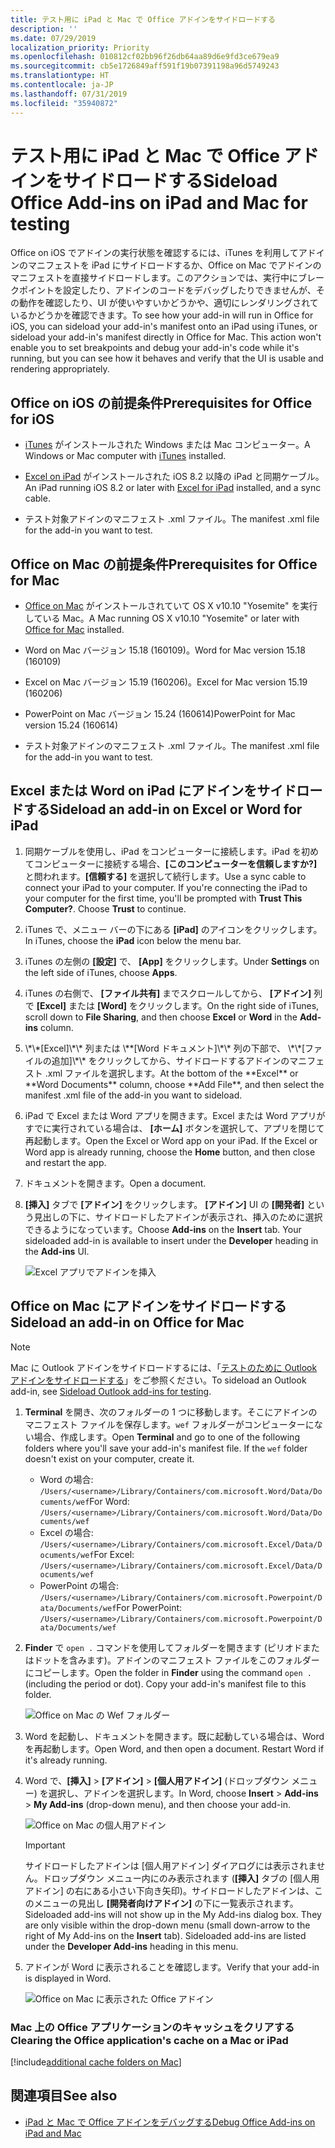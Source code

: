 ```yaml
---
title: テスト用に iPad と Mac で Office アドインをサイドロードする
description: ''
ms.date: 07/29/2019
localization_priority: Priority
ms.openlocfilehash: 010812cf02bb96f26db64aa89d6e9fd3ce679ea9
ms.sourcegitcommit: cb5e1726849aff591f19b07391198a96d5749243
ms.translationtype: HT
ms.contentlocale: ja-JP
ms.lasthandoff: 07/31/2019
ms.locfileid: "35940872"
---
```

# <a name="sideload-office-add-ins-on-ipad-and-mac-for-testing"></a><span data-ttu-id="eba87-102">テスト用に iPad と Mac で Office アドインをサイドロードする</span><span class="sxs-lookup"><span data-stu-id="eba87-102">Sideload Office Add-ins on iPad and Mac for testing</span></span>

<span data-ttu-id="eba87-p101">Office on iOS でアドインの実行状態を確認するには、iTunes を利用してアドインのマニフェストを iPad にサイドロードするか、Office on Mac でアドインのマニフェストを直接サイドロードします。このアクションでは、実行中にブレークポイントを設定したり、アドインのコードをデバッグしたりできませんが、その動作を確認したり、UI が使いやすいかどうかや、適切にレンダリングされているかどうかを確認できます。</span><span class="sxs-lookup"><span data-stu-id="eba87-p101">To see how your add-in will run in Office for iOS, you can sideload your add-in's manifest onto an iPad using iTunes, or sideload your add-in's manifest directly in Office for Mac. This action won't enable you to set breakpoints and debug your add-in's code while it's running, but you can see how it behaves and verify that the UI is usable and rendering appropriately.</span></span> 

## <a name="prerequisites-for-office-on-ios"></a><span data-ttu-id="eba87-105">Office on iOS の前提条件</span><span class="sxs-lookup"><span data-stu-id="eba87-105">Prerequisites for Office for iOS</span></span>

- <span data-ttu-id="eba87-106">[iTunes](https://www.apple.com/itunes/download/) がインストールされた Windows または Mac コンピューター。</span><span class="sxs-lookup"><span data-stu-id="eba87-106">A Windows or Mac computer with [iTunes](https://www.apple.com/itunes/download/) installed.</span></span>
    
- <span data-ttu-id="eba87-107">[Excel on iPad](https://itunes.apple.com/us/app/microsoft-excel/id586683407?mt=8) がインストールされた iOS 8.2 以降の iPad と同期ケーブル。</span><span class="sxs-lookup"><span data-stu-id="eba87-107">An iPad running iOS 8.2 or later with [Excel for iPad](https://itunes.apple.com/us/app/microsoft-excel/id586683407?mt=8) installed, and a sync cable.</span></span>
    
- <span data-ttu-id="eba87-108">テスト対象アドインのマニフェスト .xml ファイル。</span><span class="sxs-lookup"><span data-stu-id="eba87-108">The manifest .xml file for the add-in you want to test.</span></span>
    

## <a name="prerequisites-for-office-on-mac"></a><span data-ttu-id="eba87-109">Office on Mac の前提条件</span><span class="sxs-lookup"><span data-stu-id="eba87-109">Prerequisites for Office for Mac</span></span>

- <span data-ttu-id="eba87-110">[Office on Mac](https://products.office.com/buy/compare-microsoft-office-products?tab=omac) がインストールされていて OS X v10.10 "Yosemite" を実行している Mac。</span><span class="sxs-lookup"><span data-stu-id="eba87-110">A Mac running OS X v10.10 "Yosemite" or later with [Office for Mac](https://products.office.com/buy/compare-microsoft-office-products?tab=omac) installed.</span></span>
    
- <span data-ttu-id="eba87-111">Word on Mac バージョン 15.18 (160109)。</span><span class="sxs-lookup"><span data-stu-id="eba87-111">Word for Mac version 15.18 (160109)</span></span>
   
- <span data-ttu-id="eba87-112">Excel on Mac バージョン 15.19 (160206)。</span><span class="sxs-lookup"><span data-stu-id="eba87-112">Excel for Mac version 15.19 (160206)</span></span>

- <span data-ttu-id="eba87-113">PowerPoint on Mac バージョン 15.24 (160614)</span><span class="sxs-lookup"><span data-stu-id="eba87-113">PowerPoint for Mac version 15.24 (160614)</span></span>
    
- <span data-ttu-id="eba87-114">テスト対象アドインのマニフェスト .xml ファイル。</span><span class="sxs-lookup"><span data-stu-id="eba87-114">The manifest .xml file for the add-in you want to test.</span></span>
    

## <a name="sideload-an-add-in-on-excel-or-word-on-ipad"></a><span data-ttu-id="eba87-115">Excel または Word on iPad にアドインをサイドロードする</span><span class="sxs-lookup"><span data-stu-id="eba87-115">Sideload an add-in on Excel or Word for iPad</span></span>

1. <span data-ttu-id="eba87-p102">同期ケーブルを使用し、iPad をコンピューターに接続します。iPad を初めてコンピューターに接続する場合、**[このコンピューターを信頼しますか?]** と問われます。**[信頼する]** を選択して続行します。</span><span class="sxs-lookup"><span data-stu-id="eba87-p102">Use a sync cable to connect your iPad to your computer. If you're connecting the iPad to your computer for the first time, you'll be prompted with  **Trust This Computer?**. Choose **Trust** to continue.</span></span>

2. <span data-ttu-id="eba87-119">iTunes で、メニュー バーの下にある **[iPad]** のアイコンをクリックします。</span><span class="sxs-lookup"><span data-stu-id="eba87-119">In iTunes, choose the  **iPad** icon below the menu bar.</span></span>

3. <span data-ttu-id="eba87-120">iTunes の左側の  **[設定]** で、 **[App]** をクリックします。</span><span class="sxs-lookup"><span data-stu-id="eba87-120">Under  **Settings** on the left side of iTunes, choose **Apps**.</span></span>

4. <span data-ttu-id="eba87-121">iTunes の右側で、 **[ファイル共有]** までスクロールしてから、 **[アドイン]** 列で **[Excel]** または **[Word]** をクリックします。</span><span class="sxs-lookup"><span data-stu-id="eba87-121">On the right side of iTunes, scroll down to  **File Sharing**, and then choose  **Excel** or **Word** in the **Add-ins** column.</span></span>

5. <span data-ttu-id="eba87-122">
            \*\*[Excel]\*\* 列または \**[Word ドキュメント]\*\* 列の下部で、 \*\*[ファイルの追加]\*\* をクリックしてから、サイドロードするアドインのマニフェスト .xml ファイルを選択します。</span><span class="sxs-lookup"><span data-stu-id="eba87-122">At the bottom of the  **Excel** or **Word Documents** column, choose **Add File**, and then select the manifest .xml file of the add-in you want to sideload.</span></span> 
    
6. <span data-ttu-id="eba87-p103">iPad で Excel または Word アプリを開きます。Excel または Word アプリがすでに実行されている場合は、 **[ホーム]** ボタンを選択して、アプリを閉じて再起動します。</span><span class="sxs-lookup"><span data-stu-id="eba87-p103">Open the Excel or Word app on your iPad. If the Excel or Word app is already running, choose the  **Home** button, and then close and restart the app.</span></span>
    
7. <span data-ttu-id="eba87-125">ドキュメントを開きます。</span><span class="sxs-lookup"><span data-stu-id="eba87-125">Open a document.</span></span>
    
8. <span data-ttu-id="eba87-126">**[挿入]** タブで **[アドイン]** をクリックします。 **[アドイン]** UI の **[開発者]** という見出しの下に、サイドロードしたアドインが表示され、挿入のために選択できるようになっています。</span><span class="sxs-lookup"><span data-stu-id="eba87-126">Choose  **Add-ins** on the **Insert** tab. Your sideloaded add-in is available to insert under the **Developer** heading in the **Add-ins** UI.</span></span>
    
    ![Excel アプリでアドインを挿入](../images/excel-insert-add-in.png)


## <a name="sideload-an-add-in-in-office-on-mac"></a><span data-ttu-id="eba87-128">Office on Mac にアドインをサイドロードする</span><span class="sxs-lookup"><span data-stu-id="eba87-128">Sideload an add-in on Office for Mac</span></span>

> [!NOTE]
> <span data-ttu-id="eba87-129">Mac に Outlook アドインをサイドロードするには、「[テストのために Outlook アドインをサイドロードする](/outlook/add-ins/sideload-outlook-add-ins-for-testing)」をご参照ください。</span><span class="sxs-lookup"><span data-stu-id="eba87-129">To sideload an Outlook add-in, see [Sideload Outlook add-ins for testing](/outlook/add-ins/sideload-outlook-add-ins-for-testing).</span></span>

1. <span data-ttu-id="eba87-p104">**Terminal** を開き、次のフォルダーの 1 つに移動します。そこにアドインのマニフェスト ファイルを保存します。`wef` フォルダーがコンピューターにない場合、作成します。</span><span class="sxs-lookup"><span data-stu-id="eba87-p104">Open  **Terminal** and go to one of the following folders where you'll save your add-in's manifest file. If the `wef` folder doesn't exist on your computer, create it.</span></span>
    
    - <span data-ttu-id="eba87-132">Word の場合: `/Users/<username>/Library/Containers/com.microsoft.Word/Data/Documents/wef`</span><span class="sxs-lookup"><span data-stu-id="eba87-132">For Word:  `/Users/<username>/Library/Containers/com.microsoft.Word/Data/Documents/wef`</span></span>    
    - <span data-ttu-id="eba87-133">Excel の場合: `/Users/<username>/Library/Containers/com.microsoft.Excel/Data/Documents/wef`</span><span class="sxs-lookup"><span data-stu-id="eba87-133">For Excel:  `/Users/<username>/Library/Containers/com.microsoft.Excel/Data/Documents/wef`</span></span>
    - <span data-ttu-id="eba87-134">PowerPoint の場合: `/Users/<username>/Library/Containers/com.microsoft.Powerpoint/Data/Documents/wef`</span><span class="sxs-lookup"><span data-stu-id="eba87-134">For PowerPoint: `/Users/<username>/Library/Containers/com.microsoft.Powerpoint/Data/Documents/wef`</span></span>
    
2. <span data-ttu-id="eba87-p105">**Finder** で `open .` コマンドを使用してフォルダーを開きます (ピリオドまたはドットを含みます)。アドインのマニフェスト ファイルをこのフォルダーにコピーします。</span><span class="sxs-lookup"><span data-stu-id="eba87-p105">Open the folder in  **Finder** using the command `open .` (including the period or dot). Copy your add-in's manifest file to this folder.</span></span>
    
    ![Office on Mac の Wef フォルダー](../images/all-my-files.png)

3. <span data-ttu-id="eba87-p106">Word を起動し、ドキュメントを開きます。既に起動している場合は、Word を再起動します。</span><span class="sxs-lookup"><span data-stu-id="eba87-p106">Open Word, and then open a document. Restart Word if it's already running.</span></span>
    
4. <span data-ttu-id="eba87-140">Word で、**[挿入]** > **[アドイン]** > **[個人用アドイン]** (ドロップダウン メニュー) を選択し、アドインを選択します。</span><span class="sxs-lookup"><span data-stu-id="eba87-140">In Word, choose  **Insert** > **Add-ins** > **My Add-ins** (drop-down menu), and then choose your add-in.</span></span>
    
    ![Office on Mac の個人用アドイン](../images/my-add-ins-wikipedia.png)

    > [!IMPORTANT]
    > <span data-ttu-id="eba87-p107">サイドロードしたアドインは [個人用アドイン] ダイアログには表示されません。ドロップダウン メニュー内にのみ表示されます (**[挿入]** タブの [個人用アドイン] の右にある小さい下向き矢印)。サイドロードしたアドインは、このメニューの見出し **[開発者向けアドイン]** の下に一覧表示されます。</span><span class="sxs-lookup"><span data-stu-id="eba87-p107">Sideloaded add-ins will not show up in the My Add-ins dialog box. They are only visible within the drop-down menu (small down-arrow to the right of My Add-ins on the **Insert** tab). Sideloaded add-ins are listed under the **Developer Add-ins** heading in this menu.</span></span> 
    
5. <span data-ttu-id="eba87-145">アドインが Word に表示されることを確認します。</span><span class="sxs-lookup"><span data-stu-id="eba87-145">Verify that your add-in is displayed in Word.</span></span>
    
    ![Office on Mac に表示された Office アドイン](../images/lorem-ipsum-wikipedia.png)
    
### <a name="clearing-the-office-applications-cache-on-a-mac"></a><span data-ttu-id="eba87-147">Mac 上の Office アプリケーションのキャッシュをクリアする</span><span class="sxs-lookup"><span data-stu-id="eba87-147">Clearing the Office application's cache on a Mac or iPad</span></span>

[!include[additional cache folders on Mac](../includes/mac-cache-folders.md)]

## <a name="see-also"></a><span data-ttu-id="eba87-148">関連項目</span><span class="sxs-lookup"><span data-stu-id="eba87-148">See also</span></span>

- [<span data-ttu-id="eba87-149">iPad と Mac で Office アドインをデバッグする</span><span class="sxs-lookup"><span data-stu-id="eba87-149">Debug Office Add-ins on iPad and Mac</span></span>](debug-office-add-ins-on-ipad-and-mac.md)
